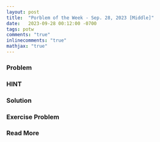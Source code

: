 ```yaml
---
layout: post
title:  "Porblem of the Week - Sep. 28, 2023 [Middle]"
date:   2023-09-28 00:12:00 -0700
tags: potw 
comments: "true"
inlinecomments: "true"
mathjax: "true"
---
```

### Problem

<!--more-->

### HINT

### Solution 

### Exercise Problem

### Read More

